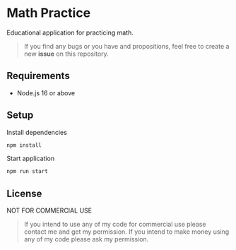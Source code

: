 # Math Practice
Educational application for practicing math.

> If you find any bugs or you have and propositions, feel free to create a new **issue** on this repository. 

## Requirements
- Node.js 16 or above

## Setup
Install dependencies
```bash
npm install
```

Start application
```bash
npm run start
```

## License
NOT FOR COMMERCIAL USE 

> If you intend to use any of my code for commercial use please contact me and get my permission. If you intend to make money using any of my code please ask my permission.
